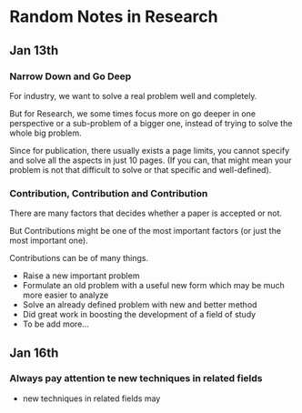 # Random Notes in Research

## Jan 13th

### Narrow Down and Go Deep

For industry, we want to solve a real problem well and completely. 

But for Research, we some times focus more on go deeper in one perspective or a sub-problem of a bigger one, instead of trying to solve the whole big problem.

Since for publication, there usually exists a page limits, you cannot specify and solve all the aspects in just 10 pages. 
(If you can, that might mean your problem is not that difficult to solve or that specific and well-defined).

### Contribution, Contribution and Contribution

There are many factors that decides whether a paper is accepted or not.

But Contributions might be one of the most important factors (or just the most important one). 

Contributions can be of many things. 
* Raise a new important problem
* Formulate an old problem with a useful new form which may be much more easier to analyze
* Solve an already defined problem with new and better method
* Did great work in boosting the development of a field of study
* To be add more...


## Jan 16th

### Always pay attention te new techniques in related fields

* new techniques in related fields may 